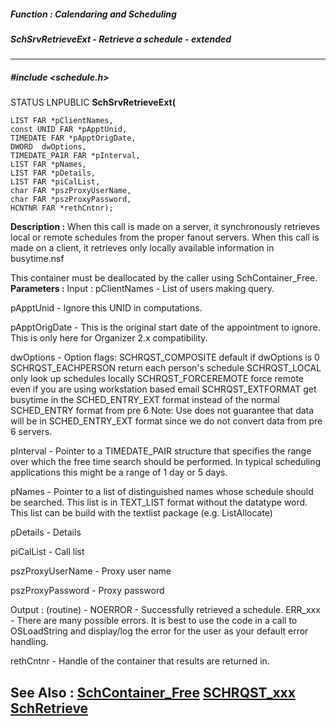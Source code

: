 ##### Function : Calendaring and Scheduling
##### SchSrvRetrieveExt - Retrieve a schedule - extended
---
##### #include <schedule.h>
STATUS LNPUBLIC **SchSrvRetrieveExt(**

	LIST FAR *pClientNames,
	const UNID FAR *pApptUnid,
	TIMEDATE FAR *pApptOrigDate,
	DWORD  dwOptions,
	TIMEDATE_PAIR FAR *pInterval,
	LIST FAR *pNames,
	LIST FAR *pDetails,
	LIST FAR *piCalList,
	char FAR *pszProxyUserName,
	char FAR *pszProxyPassword,
	HCNTNR FAR *rethCntnr);
**Description :**
When this call is made on a server, it synchronously retrieves local or remote 
schedules from the proper fanout servers. When this call is made on a client, 
it retrieves only locally available information in busytime.nsf

This container must be deallocated by the caller using SchContainer_Free.
**Parameters :**
Input :
pClientNames  -  List of users making query.

pApptUnid  -  Ignore this UNID in computations.

pApptOrigDate  -  This is the original start date of the appointment to ignore. This is only here for Organizer 2.x compatibility.

dwOptions  -  Option flags:
SCHRQST_COMPOSITE          default if dwOptions is 0
SCHRQST_EACHPERSON       return each person's schedule
SCHRQST_LOCAL                  only look up schedules locally
SCHRQST_FORCEREMOTE force remote even if you are using workstation based email
SCHRQST_EXTFORMAT get busytime in the SCHED_ENTRY_EXT format instead of the normal SCHED_ENTRY format from pre 6 Note: Use does not guarantee that data will be in SCHED_ENTRY_EXT format since we do not convert data from pre 6 servers.

pInterval  -  Pointer to a TIMEDATE_PAIR structure that specifies the range over which the free time search should be performed. In typical scheduling applications this might be a range of 1 day or 5 days.

pNames  -  Pointer to a list of distinguished names whose schedule should be searched. This list is in TEXT_LIST format without the datatype word. This list can be build with the textlist package (e.g. ListAllocate)

pDetails  -  Details

piCalList  -  Call list

pszProxyUserName  -  Proxy user name

pszProxyPassword  -  Proxy password

Output :
(routine)  -  NOERROR - Successfully retrieved a schedule.
ERR_xxx - There are many possible errors. It is best to use the code in a call to OSLoadString and display/log the error for the user as your default error handling.


rethCntnr  -  Handle of the container that results are returned in.

**See Also :**
[SchContainer_Free](D:/md_files/SchContainer_Free.md)
[SCHRQST_xxx](D:/md_files/SCHRQST_xxx.md)
[SchRetrieve](D:/md_files/SchRetrieve.md)
---
